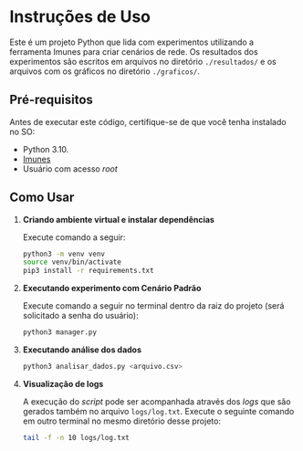 # Instruções de Uso

Este é um projeto Python que lida com experimentos utilizando a ferramenta Imunes para criar cenários de rede. Os resultados dos experimentos são escritos em arquivos no diretório `./resultados/` e os arquivos com os gráficos no diretório `./graficos/`.

## Pré-requisitos

Antes de executar este código, certifique-se de que você tenha instalado no SO:

- Python 3.10.
- [Imunes](https://github.com/imunes/imunes)
- Usuário com acesso *root*

## Como Usar

1. **Criando ambiente virtual e instalar dependências**

   Execute comando a seguir:
      
   ```bash
   python3 -m venv venv
   source venv/bin/activate
   pip3 install -r requirements.txt
   ```

2. **Executando experimento com Cenário Padrão**

   <!-- É possível criar outro cenário pela interface do Imunes e atualizar o código presente no arquivo `gerar_dados.py` para o funcionamento correto. Atualmente, o experimento só funciona com o cenário padrão ("ads-cenario.imn"). -->

   Execute comando a seguir no terminal dentro da raiz do projeto (será solicitado a senha do usuário):
      
   ```bash
   python3 manager.py
   ```

3. **Executando análise dos dados**
   ```bash
   python3 analisar_dados.py <arquivo.csv>
   ```
   
4. **Visualização de logs**


   A execução do *script* pode ser acompanhada através dos *logs* que são gerados também no arquivo `logs/log.txt`. Execute o seguinte comando em outro terminal no mesmo diretório desse projeto:

   ```bash
   tail -f -n 10 logs/log.txt
   ```